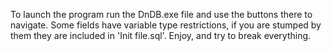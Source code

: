 To launch the program run the DnDB.exe file and use the buttons there to navigate. Some fields have variable type restrictions, if you are stumped by them they are included in 'Init file.sql'. Enjoy, and try to break everything.
